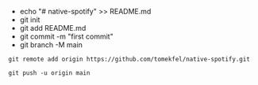 * echo "# native-spotify" >> README.md
* git init
* git add README.md
* git commit -m "first commit"
* git branch -M main
 
``git remote add origin https://github.com/tomekfel/native-spotify.git``

``git push -u origin main``